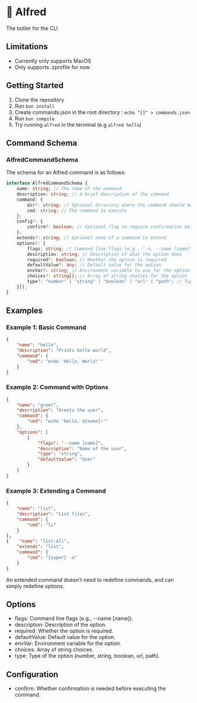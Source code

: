 # 🤖 Alfred
The butler for the CLI


## Limitations
- Currently only supports MacOS
- Only supports .zprofile for now

## Getting Started
1. Clone the repository
2. Run `bun install`
3. Create commands.json in the root directory :
`echo "[]" > commands.json`
4. Run `bun compile`
5. Try running `alfred` in the terminal (e.g `alfred hello`)

## Command Schema

### AlfredCommandSchema
The schema for an Alfred command is as follows:
```typescript
interface AlfredCommandSchema {
    name: string; // The name of the command
    description: string; // A brief description of the command
    command: {
        dir?: string; // Optional directory where the command should be executed
        cmd: string; // The command to execute
    };
    config?: {
        confirm?: boolean; // Optional flag to require confirmation before execution
    };
    extends?: string; // Optional name of a command to extend
    options?: {
        flags: string; // Command line flags (e.g., "-n, --name [name]")
        description: string; // Description of what the option does
        required?: boolean; // Whether the option is required
        defaultValue?: any; // Default value for the option
        envVar?: string; // Environment variable to use for the option
        choices?: string[]; // Array of string choices for the option
        type?: "number" | "string" | "boolean" | "url" | "path"; // Type of the option
    }[];
}
```
## Examples
### Example 1: Basic Command
```json
{
    "name": "hello",
    "description": "Prints hello world",
    "command": {
        "cmd": "echo 'Hello, World!'"
    }
}
```

### Example 2: Command with Options

```json
{
    "name": "greet",
    "description": "Greets the user",
    "command": {
        "cmd": "echo 'Hello, ${name}!'"
    },
    "options": [
        {
            "flags": "--name [name]",
            "description": "Name of the user",
            "type": "string",
            "defaultValue": "User"
        }
    ]
}
```

### Example 3: Extending a Command
```json
{
    "name": "list",
    "description": "List files",
    "command": {
        "cmd": "ls"
    }
},
{    "name": "list:all",
    "extends": "list",
    "command": {
        "cmd": "{super} -a"
    }
}
```
An extended command doesn't need to redefine commands, and can simply redefine options.

## Options
- flags: Command line flags (e.g., --name [name]).
- description: Description of the option.
- required: Whether the option is required.
- defaultValue: Default value for the option.
- envVar: Environment variable for the option.
- choices: Array of string choices.
- type: Type of the option (number, string, boolean, url, path).

## Configuration
- confirm: Whether confirmation is needed before executing the command.


